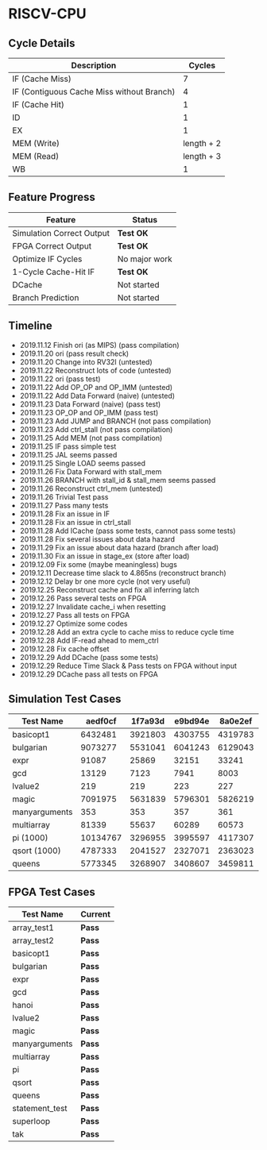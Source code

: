 # RISCV-CPU

## Cycle Details

Description|Cycles
----|----
IF (Cache Miss)|7
IF (Contiguous Cache Miss without Branch)|4
IF (Cache Hit)|1
ID|1
EX|1
MEM (Write)|length + 2
MEM (Read)|length + 3
WB|1

## Feature Progress

Feature|Status
----|----
Simulation Correct Output|__Test OK__
FPGA Correct Output|__Test OK__
Optimize IF Cycles|No major work
1-Cycle Cache-Hit IF|__Test OK__
DCache|Not started
Branch Prediction|Not started

## Timeline

+ 2019.11.12 Finish ori (as MIPS) (pass compilation)
+ 2019.11.20 ori (pass result check)
+ 2019.11.20 Change into RV32I (untested)
+ 2019.11.22 Reconstruct lots of code (untested)
+ 2019.11.22 ori (pass test)
+ 2019.11.22 Add OP_OP and OP_IMM (untested)
+ 2019.11.22 Add Data Forward (naive) (untested)
+ 2019.11.23 Data Forward (naive) (pass test)
+ 2019.11.23 OP_OP and OP_IMM (pass test)
+ 2019.11.23 Add JUMP and BRANCH (not pass compilation)
+ 2019.11.23 Add ctrl_stall (not pass compilation)
+ 2019.11.25 Add MEM (not pass compilation)
+ 2019.11.25 IF pass simple test
+ 2019.11.25 JAL seems passed
+ 2019.11.25 Single LOAD seems passed
+ 2019.11.26 Fix Data Forward with stall_mem
+ 2019.11.26 BRANCH with stall_id & stall_mem seems passed
+ 2019.11.26 Reconstruct ctrl_mem (untested)
+ 2019.11.26 Trivial Test pass
+ 2019.11.27 Pass many tests
+ 2019.11.28 Fix an issue in IF
+ 2019.11.28 Fix an issue in ctrl_stall
+ 2019.11.28 Add ICache (pass some tests, cannot pass some tests)
+ 2019.11.28 Fix several issues about data hazard
+ 2019.11.29 Fix an issue about data hazard (branch after load)
+ 2019.11.30 Fix an issue in stage_ex (store after load)
+ 2019.12.09 Fix some (maybe meaningless) bugs
+ 2019.12.11 Decrease time slack to 4.865ns (reconstruct branch)
+ 2019.12.12 Delay br one more cycle (not very useful)
+ 2019.12.25 Reconstruct cache and fix all inferring latch
+ 2019.12.26 Pass several tests on FPGA
+ 2019.12.27 Invalidate cache_i when resetting
+ 2019.12.27 Pass all tests on FPGA
+ 2019.12.27 Optimize some codes
+ 2019.12.28 Add an extra cycle to cache miss to reduce cycle time
+ 2019.12.28 Add IF-read ahead to mem_ctrl
+ 2019.12.28 Fix cache offset
+ 2019.12.29 Add DCache (pass some tests)
+ 2019.12.29 Reduce Time Slack & Pass tests on FPGA without input
+ 2019.12.29 DCache pass all tests on FPGA

## Simulation Test Cases

Test Name|aedf0cf|1f7a93d|e9bd94e|8a0e2ef|358a5cf|b833ffa|Current
----|----|----|----|----|----|----|----
basicopt1|6432481|3921803|4303755|4319783|3586405|2124699|2390183
bulgarian|9073277|5531041|6041243|6129043|5436831|3195399|2839913
expr|91087|25869|32151|33241|30895|24479|24593
gcd|13129|7123|7941|8003|7171|4667|4675
lvalue2|219|219|223|227|199|199|243
magic|7091975|5631839|5796301|5826219|5400941|3123099|2454099
manyarguments|353|353|357|361|327|327|385
multiarray|81339|55637|60289|60573|51309|37267|43753
pi (1000)|10134767|3296955|3995597|4117307|3775945|2565651|2581617
qsort (1000)|4787333|2041527|2327071|2363023|2165759|1271419
queens|5773345|3268907|3408607|3459811|3298751|2106301|1735495

## FPGA Test Cases

Test Name|Current
----|----
array_test1|__Pass__
array_test2|__Pass__
basicopt1|__Pass__
bulgarian|__Pass__
expr|__Pass__
gcd|__Pass__
hanoi|__Pass__
lvalue2|__Pass__
magic|__Pass__
manyarguments|__Pass__
multiarray|__Pass__
pi|__Pass__
qsort|__Pass__
queens|__Pass__
statement_test|__Pass__
superloop|__Pass__
tak|__Pass__
